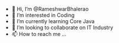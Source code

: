 - 👋 Hi, I’m @RameshwarBhalerao
- 👀 I’m interested in Coding
- 🌱 I’m currently learning Core Java
- 💞️ I’m looking to collaborate on IT Industry
- 📫 How to reach me ...

<!---
RameshwarBhalerao/RameshwarBhalerao is a ✨ special ✨ repository because its `README.md` (this file) appears on your GitHub profile.
You can click the Preview link to take a look at your changes.
--->
